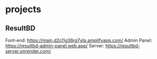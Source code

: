 # projects

## ResultBD

Font-end: https://main.d2cl1g36rg7ylp.amplifyapp.com/
Admin Panel: https://resultbd-admin-panel.web.app/
Server: https://resultbd-server.onrender.com/


